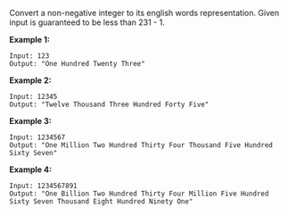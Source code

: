 Convert a non-negative integer to its english words representation. Given input is guaranteed to be less than 231 - 1.

**Example 1:**

    Input: 123
    Output: "One Hundred Twenty Three"
**Example 2:**

    Input: 12345
    Output: "Twelve Thousand Three Hundred Forty Five"
**Example 3:**

    Input: 1234567
    Output: "One Million Two Hundred Thirty Four Thousand Five Hundred Sixty Seven"
**Example 4:**

    Input: 1234567891
    Output: "One Billion Two Hundred Thirty Four Million Five Hundred Sixty Seven Thousand Eight Hundred Ninety One"
    
    